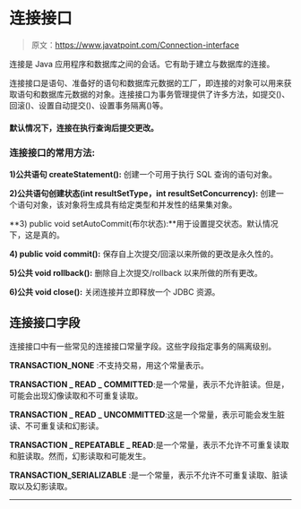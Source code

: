 # 连接接口

> 原文：<https://www.javatpoint.com/Connection-interface>

连接是 Java 应用程序和数据库之间的会话。它有助于建立与数据库的连接。

连接接口是语句、准备好的语句和数据库元数据的工厂，即连接的对象可以用来获取语句和数据库元数据的对象。连接接口为事务管理提供了许多方法，如提交()、回滚()、设置自动提交()、设置事务隔离()等。

#### 默认情况下，连接在执行查询后提交更改。

### 连接接口的常用方法:

**1)公共语句 createStatement():** 创建一个可用于执行 SQL 查询的语句对象。

**2)公共语句创建状态(int resultSetType，int resultSetConcurrency):** 创建一个语句对象，该对象将生成具有给定类型和并发性的结果集对象。

**3) public void setAutoCommit(布尔状态):**用于设置提交状态。默认情况下，这是真的。

**4) public void commit():** 保存自上次提交/回滚以来所做的更改是永久性的。

**5)公共 void rollback():** 删除自上次提交/rollback 以来所做的所有更改。

**6)公共 void close():** 关闭连接并立即释放一个 JDBC 资源。

## 连接接口字段

连接接口中有一些常见的连接接口常量字段。这些字段指定事务的隔离级别。

**TRANSACTION_NONE** :不支持交易，用这个常量表示。

**TRANSACTION _ READ _ COMMITTED**:是一个常量，表示不允许脏读。但是，可能会出现幻像读取和不可重复读取。

**TRANSACTION _ READ _ UNCOMMITTED**:这是一个常量，表示可能会发生脏读、不可重复读和幻影读。

**TRANSACTION _ REPEATABLE _ READ**:是一个常量，表示不允许不可重复读取和脏读取。然而，幻影读取和可能发生。

**TRANSACTION_SERIALIZABLE** :是一个常量，表示不允许不可重复读取、脏读取以及幻影读取。

* * *